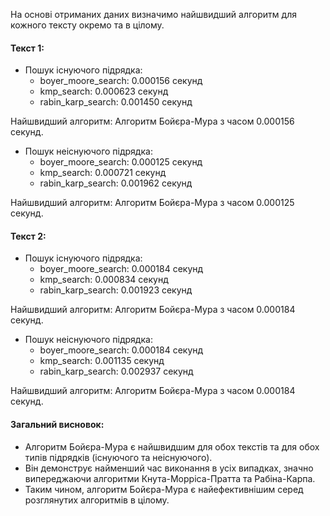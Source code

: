 На основі отриманих даних визначимо найшвидший алгоритм для кожного тексту окремо та в цілому.

#### Текст 1:

- Пошук існуючого підрядка:
    - boyer_moore_search: 0.000156 секунд
    - kmp_search: 0.000623 секунд
    - rabin_karp_search: 0.001450 секунд

Найшвидший алгоритм: Алгоритм Бойєра-Мура з часом 0.000156 секунд.

- Пошук неіснуючого підрядка:
    - boyer_moore_search: 0.000125 секунд
    - kmp_search: 0.000721 секунд
    - rabin_karp_search: 0.001962 секунд

Найшвидший алгоритм: Алгоритм Бойєра-Мура з часом 0.000125 секунд.

#### Текст 2:

- Пошук існуючого підрядка:
    - boyer_moore_search: 0.000184 секунд
    - kmp_search: 0.000834 секунд
    - rabin_karp_search: 0.001923 секунд

Найшвидший алгоритм: Алгоритм Бойєра-Мура з часом 0.000184 секунд.

- Пошук неіснуючого підрядка:
    - boyer_moore_search: 0.000184 секунд
    - kmp_search: 0.001135 секунд
    - rabin_karp_search: 0.002937 секунд

Найшвидший алгоритм: Алгоритм Бойєра-Мура з часом 0.000184 секунд.

#### Загальний висновок:

- Алгоритм Бойєра-Мура є найшвидшим для обох текстів та для обох типів підрядків (існуючого та неіснуючого).
- Він демонструє найменший час виконання в усіх випадках, значно випереджаючи алгоритми Кнута-Морріса-Пратта та Рабіна-Карпа.
- Таким чином, алгоритм Бойєра-Мура є найефективнішим серед розглянутих алгоритмів в цілому.
